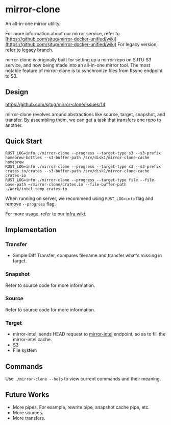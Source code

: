 # mirror-clone

An all-in-one mirror utility.

For more information about our mirror service, refer to
[https://github.com/sjtug/mirror-docker-unified/wiki](https://github.com/sjtug/mirror-docker-unified/wiki)
For legacy version, refer to legacy branch.

mirror-clone is originally built for setting up a mirror repo on SJTU S3 service, and now being made
into an all-in-one mirror tool. The most notable feature of mirror-clone is to synchronize files from
Rsync endpoint to S3.

## Design

https://github.com/sjtug/mirror-clone/issues/14

mirror-clone revolves around abstractions like source, target, snapshot, and transfer.
By assembling them, we can get a task that transfers one repo to another.

## Quick Start

```
RUST_LOG=info ./mirror-clone --progress --target-type s3 --s3-prefix homebrew-bottles --s3-buffer-path /srv/disk1/mirror-clone-cache homebrew
RUST_LOG=info ./mirror-clone --progress --target-type s3 --s3-prefix crates.io/crates --s3-buffer-path /srv/disk1/mirror-clone-cache crates-io
RUST_LOG=info ./mirror-clone --progress --target-type file --file-base-path ~/mirror-clone/crates.io --file-buffer-path ~/Work/intel_temp crates-io
```

When running on server, we recommend using `RUST_LOG=info` flag and remove `--progress` flag.

For more usage, refer to our [infra wiki](https://github.com/sjtug/mirror-docker-unified/wiki/Bootstrap-mirror-from-SJTUG).

## Implementation

### Transfer

* Simple Diff Transfer, compares filename and transfer what's missing in target.

### Snapshot

Refer to source code for more information.

### Source

Refer to source code for more information.
### Target

* mirror-intel, sends HEAD request to [mirror-intel](https://github.com/sjtug/mirror-intel) endpoint, so as to fill the mirror-intel cache.
* S3
* File system

## Commands

Use `./mirror-clone --help` to view current commands and their meaning.

## Future Works

* More pipes. For example, rewrite pipe, snapshot cache pipe, etc.
* More sources.
* More transfers.
